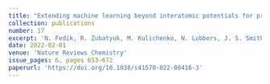 ```yaml
---
title: "Extending machine learning beyond interatomic potentials for predicting molecular properties"
collection: publications
number: 17
excerpt: 'N. Fedik, R. Zubatyuk, M. Kulichenko, N. Lubbers, J. S. Smith, B. Nebgen, R. Messerly, Y. W. Li, A. I. Boldyrev, K. Barros, O. Isayev, S. Tretiak'
date: 2022-02-01
venue: 'Nature Reviews Chemistry'
issue_pages: 6, pages 653–672 
paperurl: 'https://doi.org/10.1038/s41570-022-00416-3'
---
```

